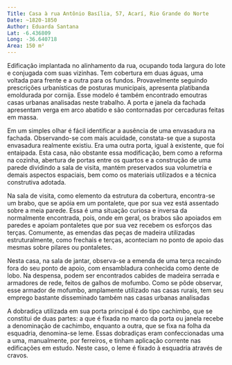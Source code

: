```yaml
---
Title: Casa à rua Antônio Basília, 57, Acarí, Rio Grande do Norte
Date: ~1820-1850
Author: Eduarda Santana
Lat: -6.436809
Long: -36.640718
Area: 150 m²
---
```



Edificação implantada no alinhamento da rua, ocupando toda largura do lote e conjugada com suas vizinhas. Tem cobertura em duas águas, uma voltada para frente e a outra para os fundos. Provavelmente seguindo prescrições urbanísticas de posturas municipais, apresenta platibanda emoldurada por cornija. Esse modelo é também encontrado emoutras casas urbanas analisadas neste trabalho. A porta e janela da fachada apresentam verga em arco abatido e são contornadas por cercaduras feitas em massa. 

Em um simples olhar é fácil identificar a ausência de uma envasadura na fachada. Observando-se com mais acuidade, constata-se que a suposta envasadura realmente existiu. Era uma outra porta, igual à existente, que foi entaipada. Esta casa, não obstante essa modificação, bem como a reforma na cozinha, abertura de portas entre os quartos e a construção de uma parede dividindo a sala de visita, mantém preservados sua volumetria e demais aspectos espaciais, bem como os materiais utilizados e a técnica construtiva adotada.

Na sala de visita, como elemento da estrutura da cobertura, encontra-se um brabo, que se apóia em um pontalete, que por sua vez está assentado sobre a meia parede. Essa é uma situação curiosa e inversa da normalmente encontrada, pois, onde em geral, os brabos são apoiados em paredes e apoiam pontaletes que por sua vez recebem os esforços das terças. Comumente, as emendas das peças de madeira utilizadas estruturalmente, como frechais e terças, aconteciam no ponto de apoio das mesmas sobre pilares ou pontaletes. 

Nesta casa, na sala de jantar, observa-se a emenda de uma terça recaindo fora do seu ponto de apoio, com ensambladura conhecida como dente de lobo. Na despensa, podem ser encontrados cabides de madeira serrada e armadores de rede, feitos de galhos de mofumbo. Como se pôde observar, esse armador de mofumbo, amplamente utilizado nas casas rurais, tem seu emprego bastante disseminado também nas casas urbanas analisadas

A dobradiça utilizada em sua porta principal é do tipo cachimbo, que se constitui de duas partes: a que é fixada no marco da porta ou janela recebe a denominação de cachimbo, enquanto a outra, que se fixa na folha da esquadria, denomina-se leme. Essas dobradiças eram confeccionadas uma a uma, manualmente, por ferreiros, e tinham aplicação corrente nas edificações em estudo. Neste caso, o leme é fixado à esquadria através de cravos.
